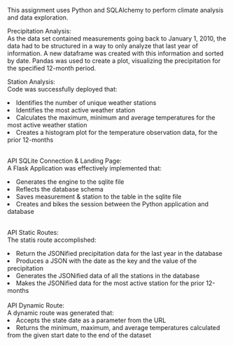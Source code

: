 This assignment uses Python and SQLAlchemy to perform climate analysis and data exploration. </br>

Precipitation Analysis: </br>
As the data set contained measurements going back to January 1, 2010, the data had to be structured in a way to only analyze that last year of information. A new dataframe was created with this information and sorted by date. Pandas was used to create a plot, visualizing the precipitation for the specified 12-month period.  



Station Analysis: </br>
Code was successfully deployed that:
<li>Identifies the number of unique weather stations</li>
<li>Identifies the most active weather station</li>
<li>Calculates the maximum, minimum and average temperatures for the most active weather station</li> 
<li>Creates a histogram plot for the temperature observation data, for the prior 12-months</li>

</br>

API SQLite Connection & Landing Page:</br>
A Flask Application was effectively implemented that: 
<li>Generates the engine to the sqlite file</li>
<li>Reflects the database schema</li>
<li>Saves measurement & station to the table in the sqlite file</li>
<li>Creates and bikes the session between the Python application and database</li>

</br>

API Static Routes:</br>
The statis route accomplished:
<li>Return the JSONified precipitation data for the last year in the database</li>
<li>Produces a JSON with the date as the key and the value of the precipitation</li>
<li>Generates the JSONified data of all the stations in the database</li>
<li>Makes the JSONified data for the most active station for the prior 12-months</li>

</br>
API Dynamic Route:</br>
A dynamic route was generated that:
<li>Accepts the state date as a parameter from the URL</li>
<li>Returns the minimum, maximum, and average temperatures calculated from the given start date to the end of the dataset </li>

